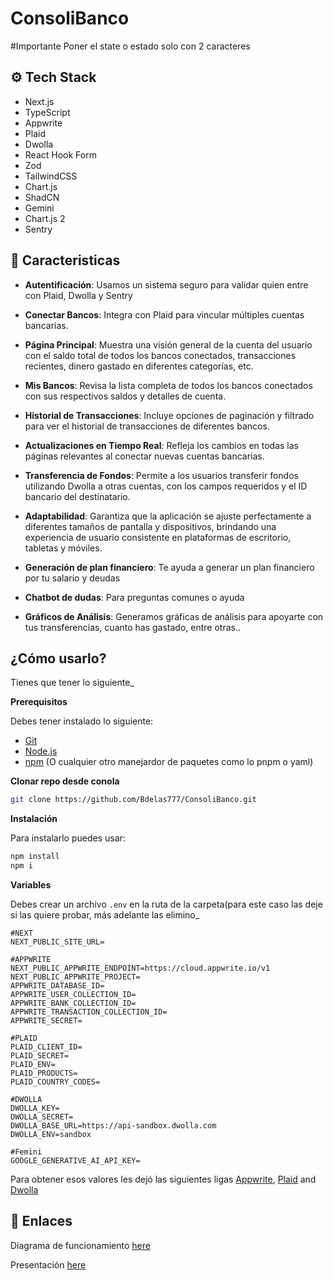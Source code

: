 # ConsoliBanco

#Importante
Poner el state o estado solo con 2 caracteres

## <a name="tech-stack">⚙️ Tech Stack</a>

- Next.js
- TypeScript
- Appwrite
- Plaid
- Dwolla
- React Hook Form
- Zod
- TailwindCSS
- Chart.js
- ShadCN
- Gemini
- Chart.js 2
- Sentry


## <a name="features">🔋 Caracteristicas </a>

- **Autentificación**: Usamos un sistema seguro para validar quien entre con Plaid, Dwolla y Sentry

- **Conectar Bancos**: Integra con Plaid para vincular múltiples cuentas bancarias.

- **Página Principal**: Muestra una visión general de la cuenta del usuario con el saldo total de todos los bancos conectados, transacciones recientes, dinero gastado en diferentes categorías, etc.

- **Mis Bancos**: Revisa la lista completa de todos los bancos conectados con sus respectivos saldos y detalles de cuenta.

- **Historial de Transacciones**: Incluye opciones de paginación y filtrado para ver el historial de transacciones de diferentes bancos.

- **Actualizaciones en Tiempo Real**: Refleja los cambios en todas las páginas relevantes al conectar nuevas cuentas bancarias.

- **Transferencia de Fondos**: Permite a los usuarios transferir fondos utilizando Dwolla a otras cuentas, con los campos requeridos y el ID bancario del destinatario.

- **Adaptabilidad**: Garantiza que la aplicación se ajuste perfectamente a diferentes tamaños de pantalla y dispositivos, brindando una experiencia de usuario consistente en plataformas de escritorio, tabletas y móviles.

- **Generación de plan financiero**: Te ayuda a generar un plan financiero por tu salario y deudas

- **Chatbot de dudas**: Para preguntas comunes o ayuda

- **Gráficos de Análisis**:  Generamos gráficas de análisis para apoyarte con tus transferencias, cuanto has gastado, entre otras..

## <a name="quick-start">¿Cómo usarlo?</a>

Tienes que tener lo siguiente_

**Prerequisitos**

Debes tener instalado lo siguiente:

- [Git](https://git-scm.com/)
- [Node.js](https://nodejs.org/en)
- [npm](https://www.npmjs.com/) (O cualquier otro manejardor de paquetes como lo pnpm o yaml)

**Clonar repo desde conola**

```bash
git clone https://github.com/Bdelas777/ConsoliBanco.git
```

**Instalación**

Para instalarlo puedes usar:

```bash
npm install
npm i
```

**Variables**

Debes crear un archivo `.env` en la ruta de la carpeta(para este caso las deje si las quiere probar, más adelante las elimino_

```env
#NEXT
NEXT_PUBLIC_SITE_URL=

#APPWRITE
NEXT_PUBLIC_APPWRITE_ENDPOINT=https://cloud.appwrite.io/v1
NEXT_PUBLIC_APPWRITE_PROJECT=
APPWRITE_DATABASE_ID=
APPWRITE_USER_COLLECTION_ID=
APPWRITE_BANK_COLLECTION_ID=
APPWRITE_TRANSACTION_COLLECTION_ID=
APPWRITE_SECRET=

#PLAID
PLAID_CLIENT_ID=
PLAID_SECRET=
PLAID_ENV=
PLAID_PRODUCTS=
PLAID_COUNTRY_CODES=

#DWOLLA
DWOLLA_KEY=
DWOLLA_SECRET=
DWOLLA_BASE_URL=https://api-sandbox.dwolla.com
DWOLLA_ENV=sandbox

#Femini 
GOOGLE_GENERATIVE_AI_API_KEY=
```

Para obtener esos valores les dejó las siguientes ligas [Appwrite](https://appwrite.io/?utm_source=youtube&utm_content=reactnative&ref=JSmastery), [Plaid](https://plaid.com/) and [Dwolla](https://www.dwolla.com/)

## <a name="links">🔗 Enlaces</a>

Diagrama  de funcionamiento [here](https://www.canva.com/design/DAGQxak7F4I/NVPAPoPTxWPi5BqwcIfIpg/edit?utm_content=DAGQxak7F4I&utm_campaign=designshare&utm_medium=link2&utm_source=sharebutton)

Presentación [here](https://docs.google.com/presentation/d/1FBAc9GuvSHg6PpeZlqY6fVSpDp47Mdzp/edit?usp=sharing&ouid=101944253581504655268&rtpof=true&sd=true) 
